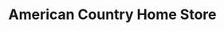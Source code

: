 ---
title: "American Country Home Store"
url: /ames/american-country-home-store/
shop: furniture
---